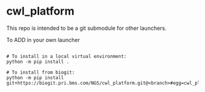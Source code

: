 # cwl_platform

This repo is intended to be a git submodule for other launchers.

To ADD in your own launcher

```{bash}

# To install in a local virtual environment:
python -m pip install .

# To install from biogit:
python -m pip install git+https://biogit.pri.bms.com/NGS/cwl_platform.git@<branch>#egg=cwl_platform

```
